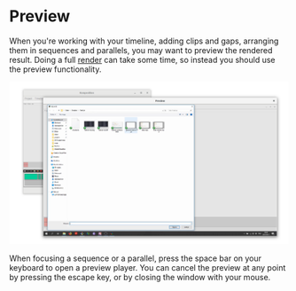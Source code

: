 # Preview

When you're working with your timeline, adding clips and gaps, arranging them
in sequences and parallels, you may want to preview the rendered result. Doing
a full [render](rendering.md) can take some time, so instead you should use
the preview functionality.

![Previewing a parallel](preview/preview.png)

When focusing a sequence or a parallel, press the space bar on your keyboard
to open a preview player. You can cancel the preview at any point by pressing
the escape key, or by closing the window with your mouse.